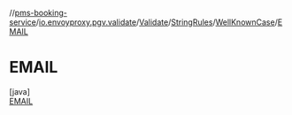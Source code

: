 //[pms-booking-service](../../../../../../index.md)/[io.envoyproxy.pgv.validate](../../../../index.md)/[Validate](../../../index.md)/[StringRules](../../index.md)/[WellKnownCase](../index.md)/[EMAIL](index.md)

# EMAIL

[java]\
[EMAIL](index.md)